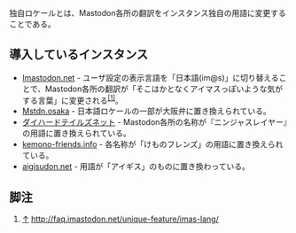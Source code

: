 <div>

独自ロケールとは、Mastodon各所の翻訳をインスタンス独自の用語に変更することである。

## 導入しているインスタンス

-   [Imastodon.net](/Imastodon.net "Imastodon.net") - ユーザ設定の表示言語を「日本語(im@s)」に切り替えることで、Mastodon各所の翻訳が「そこはかとなくアイマスっぽいような気がする言葉」に変更される<sup>[\[1\]](#cite_note-1)</sup>。
-   [Mstdn.osaka](/Mstdn.osaka "Mstdn.osaka") - 日本語ロケールの一部が大阪弁に置き換えられている。
-   [ダイハードテイルズネット](/%E3%83%80%E3%82%A4%E3%83%8F%E3%83%BC%E3%83%89%E3%83%86%E3%82%A4%E3%83%AB%E3%82%BA%E3%83%8D%E3%83%83%E3%83%88 "ダイハードテイルズネット") - Mastodon各所の名称が『ニンジャスレイヤー』の用語に置き換えられている。
-   [kemono-friends.info](/Kemono-friends.info "Kemono-friends.info") - 各名称が「けものフレンズ」の用語に置き換えられている。
-   [aigisudon.net](/Aigisudon.net "Aigisudon.net (存在しないページ)") - 用語が「アイギス」のものに置き換わっている。

## 脚注

<div>

1.  [↑](#cite_ref-1) <a href="http://faq.imastodon.net/unique-feature/imas-lang/" rel="nofollow">http://faq.imastodon.net/unique-feature/imas-lang/</a>

</div>

</div>
